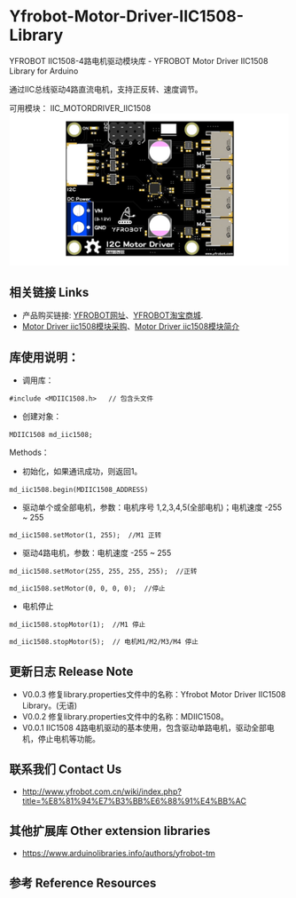 # Yfrobot-Motor-Driver-IIC1508-Library
YFROBOT IIC1508-4路电机驱动模块库 - YFROBOT Motor Driver IIC1508 Library for Arduino

通过IIC总线驱动4路直流电机，支持正反转、速度调节。

可用模块： IIC_MOTORDRIVER_IIC1508
![](./assets/YF_MotorDriver_IIC1508.jpg)


## 相关链接 Links
* 产品购买链接: [YFROBOT网址](https://www.yfrobot.com/)、[YFROBOT淘宝商城](https://yfrobot.taobao.com/).
* [Motor Driver iic1508模块采购](https://yfrobot.taobao.com/search.htm?search=y&keyword=%B5%E7%BB%FA%C7%FD%B6%AF)、[Motor Driver iic1508模块简介](https://pjfcckenlt.feishu.cn/wiki/WonNwN3nNieS8pkQEPWcbn8DnYd)

## 库使用说明：
* 调用库：

`#include <MDIIC1508.h>   // 包含头文件`

* 创建对象：

`MDIIC1508 md_iic1508;`

Methods：

* 初始化，如果通讯成功，则返回1。

`md_iic1508.begin(MDIIC1508_ADDRESS)`

* 驱动单个或全部电机，参数：电机序号 1,2,3,4,5(全部电机)；电机速度 -255 ~ 255

`md_iic1508.setMotor(1, 255);  //M1 正转`

* 驱动4路电机，参数：电机速度 -255 ~ 255

`md_iic1508.setMotor(255, 255, 255, 255);  //正转`

`md_iic1508.setMotor(0, 0, 0, 0);  //停止`

* 电机停止

`md_iic1508.stopMotor(1);  //M1 停止`

`md_iic1508.stopMotor(5);  // 电机M1/M2/M3/M4 停止`

## 更新日志 Release Note
*  V0.0.3 修复library.properties文件中的名称：Yfrobot Motor Driver IIC1508 Library。(无语)
*  V0.0.2 修复library.properties文件中的名称：MDIIC1508。
*  V0.0.1 IIC1508 4路电机驱动的基本使用，包含驱动单路电机，驱动全部电机，停止电机等功能。

## 联系我们 Contact Us
* http://www.yfrobot.com.cn/wiki/index.php?title=%E8%81%94%E7%B3%BB%E6%88%91%E4%BB%AC

## 其他扩展库 Other extension libraries
* https://www.arduinolibraries.info/authors/yfrobot-tm

## 参考 Reference Resources